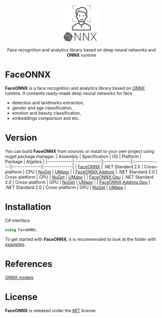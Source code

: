<p align="center"><img width="25%" src="https://github.com/FaceONNX/FaceONNX/raw/main/docs/FaceONNX.png" /></p>
<p align="center"> Face recognition and analytics library based on deep neural networks and <b>ONNX</b> runtime </p>  

# FaceONNX
**FaceONNX** is a face recognition and analytics library based on [ONNX](https://onnx.ai/) runtime. It containts ready-made deep neural networks for face
* detection and landmarks extraction,
* gender and age classification,
* emotion and beauty classification,
* embeddings comparison and etc.  

# Version
You can build **FaceONNX** from sources or install to your own project using nuget package manager.
| Assembly | Specification | OS | Platform | Package | Algebra |
|-------------|:-------------:|:-------------:|:--------------:|:--------------:|:--------------:|
| [FaceONNX](https://github.com/FaceONNX/FaceONNX/tree/main/netstandard/FaceONNX) | .NET Standard 2.0 | Cross-platform | CPU | [NuGet](https://www.nuget.org/packages/FaceONNX/) | [UMapx](https://github.com/asiryan/UMapx) |
| [FaceONNX.Addons](https://github.com/FaceONNX/FaceONNX/tree/main/netstandard/FaceONNX.Addons) | .NET Standard 2.0 | Cross-platform | CPU | [NuGet](https://www.nuget.org/packages/FaceONNX.Addons/) | [UMapx](https://github.com/asiryan/UMapx) |
| [FaceONNX.Gpu](https://github.com/FaceONNX/FaceONNX/tree/main/netstandard/FaceONNX.Gpu) | .NET Standard 2.0 | Cross-platform | GPU | [NuGet](https://www.nuget.org/packages/FaceONNX.Gpu/) | [UMapx](https://github.com/asiryan/UMapx) |
| [FaceONNX.Addons.Gpu](https://github.com/FaceONNX/FaceONNX/tree/main/netstandard/FaceONNX.Addons.Gpu) | .NET Standard 2.0 | Cross-platform | GPU | [NuGet](https://www.nuget.org/packages/FaceONNX.Addons.Gpu/) | [UMapx](https://github.com/asiryan/UMapx) |

# Installation
C# interface  
```c#
using FaceONNX;
```
To get started with **FaceONNX**, it is recommended to look at the folder with [examples](https://github.com/FaceONNX/FaceONNX/tree/main/netstandard/Examples).  

# References 
[ONNX models](https://github.com/FaceONNX/FaceONNX.Models)  

# License
**FaceONNX** is released under the [MIT](https://github.com/FaceONNX/FaceONNX/blob/main/LICENSE) license.
